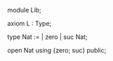 module Lib;

axiom L : Type;

type Nat :=
  | zero
  | suc Nat;

open Nat using {zero; suc} public;
